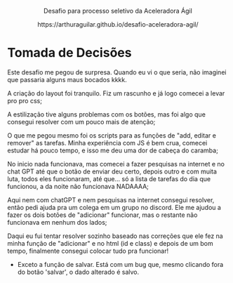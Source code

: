 <p align="center">Desafio para processo seletivo da Aceleradora Ágil</p>
<p align="center">https://arthuraguilar.github.io/desafio-aceleradora-agil/</p>

<h1>Tomada de Decisões</h1>

Este desafio me pegou de surpresa. Quando eu vi o que seria, não imaginei que passaria alguns maus bocados kkkk.

A criação do layout foi tranquilo. Fiz um rascunho e já logo comecei a levar pro pro css;

A estilização tive alguns problemas com os botões, mas foi algo que consegui resolver com um pouco mais de atenção;

O que me pegou mesmo foi os scripts para as funções de "add, editar e remover" as tarefas. Minha experiência com JS é bem crua, comecei estudar há pouco tempo, e isso me deu uma dor de cabeça do caramba;

No inicio nada funcionava, mas comecei a fazer pesquisas na internet e no chat GPT até que o botão de enviar deu certo, depois outro e com muita luta, todos eles funcionaram, até que... só a lista de tarefas do dia que funcionou, a da noite não funcionava NADAAAA;

Aqui nem com chatGPT e nem pesquisas na internet consegui resolver, então pedi ajuda pra um colega em um grupo no discord. Ele me ajudou a fazer os dois botões de "adicionar" funcionar, mas o restante não funcionava em nenhum dos lados;

Daqui eu fui tentar resolver sozinho baseado nas correções que ele fez na minha função de "adicionar" e no html (id e class) e depois de um bom tempo, finalmente consegui colocar tudo pra funcionar!
* Exceto a função de salvar. Está com um bug que, mesmo clicando fora do botão 'salvar', o dado alterado é salvo.
